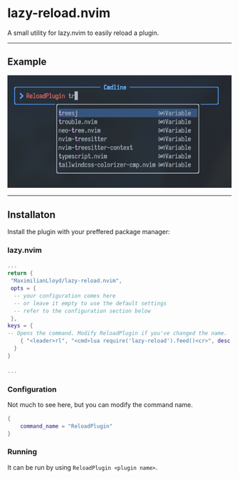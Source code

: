 # lazy-reload.nvim

A small utility for lazy.nvim to easily reload a plugin.

---

## Example

![Example of using the plugin](example.png)

---

## Installaton

Install the plugin with your preffered package manager:

### lazy.nvim

```lua
...
return {
 "MaximilianLloyd/lazy-reload.nvim",
 opts = {
  -- your configuration comes here
  -- or leave it empty to use the default settings
  -- refer to the configuration section below
 },
keys = {
-- Opens the command. Modify ReloadPlugin if you've changed the name.
    { "<leader>rl", "<cmd>lua require('lazy-reload').feed()<cr>", desc = "Reload a plugin" },
  }
}

...

```

### Configuration

Not much to see here, but you can modify the command name.

```lua
{
	command_name = "ReloadPlugin"
}
```

### Running

It can be run by using `ReloadPlugin <plugin name>`.
